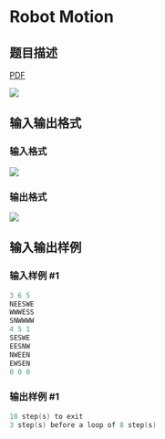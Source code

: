 # Robot Motion

## 题目描述

[problemUrl]: https://uva.onlinejudge.org/index.php?option=com_onlinejudge&Itemid=8&category=13&page=show_problem&problem=1057

[PDF](https://uva.onlinejudge.org/external/101/p10116.pdf)

![](https://cdn.luogu.com.cn/upload/vjudge_pic/UVA10116/cae0c9d25a6f3c9431e69b0031641e3c04da90f6.png)

## 输入输出格式

### 输入格式

![](https://cdn.luogu.com.cn/upload/vjudge_pic/UVA10116/104b9d14c62342b9c5ab07b7d433f436bc2f45b4.png)

### 输出格式

![](https://cdn.luogu.com.cn/upload/vjudge_pic/UVA10116/ad6d005a0a4ea5a3eda4fb8bba63954b9732f6c0.png)

## 输入输出样例

### 输入样例 #1

```cpp
3 6 5
NEESWE
WWWESS
SNWWWW
4 5 1
SESWE
EESNW
NWEEN
EWSEN
0 0 0
```


### 输出样例 #1

```cpp
10 step(s) to exit
3 step(s) before a loop of 8 step(s)
```


